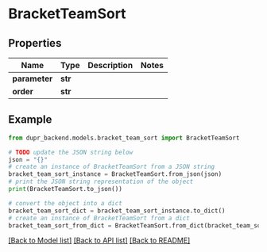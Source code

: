 # BracketTeamSort


## Properties

Name | Type | Description | Notes
------------ | ------------- | ------------- | -------------
**parameter** | **str** |  | 
**order** | **str** |  | 

## Example

```python
from dupr_backend.models.bracket_team_sort import BracketTeamSort

# TODO update the JSON string below
json = "{}"
# create an instance of BracketTeamSort from a JSON string
bracket_team_sort_instance = BracketTeamSort.from_json(json)
# print the JSON string representation of the object
print(BracketTeamSort.to_json())

# convert the object into a dict
bracket_team_sort_dict = bracket_team_sort_instance.to_dict()
# create an instance of BracketTeamSort from a dict
bracket_team_sort_from_dict = BracketTeamSort.from_dict(bracket_team_sort_dict)
```
[[Back to Model list]](../README.md#documentation-for-models) [[Back to API list]](../README.md#documentation-for-api-endpoints) [[Back to README]](../README.md)


